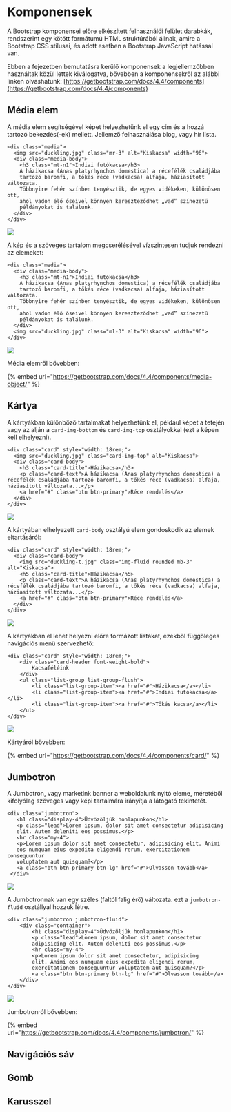 # Komponensek

A Bootstrap komponensei előre elkészített felhasználói felület darabkák, rendszerint egy kötött formátumú HTML struktúrából állnak, amire a Bootstrap CSS stílusai, és adott esetben a Bootstrap JavaScript hatással van.

Ebben a fejezetben bemutatásra kerülő komponensek a legjellemzőbben használtak közül lettek kiválogatva, bővebben a komponensekről az alábbi linken olvashatunk: [https://getbootstrap.com/docs/4.4/components](https://getbootstrap.com/docs/4.4/components)

## Média elem

A média elem segítségével képet helyezhetünk el egy cím és a hozzá tartozó bekezdés\(-ek\) mellett. Jellemző felhasználása blog, vagy hír lista.

```markup
<div class="media">
  <img src="duckling.jpg" class="mr-3" alt="Kiskacsa" width="96">
  <div class="media-body">
    <h3 class="mt-n1">Indiai futókacsa</h3>
    A házikacsa (Anas platyrhynchos domestica) a récefélék családjába
    tartozó baromfi, a tőkés réce (vadkacsa) alfaja, háziasított változata.
    Többnyire fehér színben tenyésztik, de egyes vidékeken, különösen ott,
    ahol vadon élő őseivel könnyen kereszteződhet „vad” színezetű
    példányokat is találunk.
  </div>
</div>
```

![](../.gitbook/assets/media-block.png)

A kép és a szöveges tartalom megcserélésével vízszintesen tudjuk rendezni az elemeket:

```markup
<div class="media">
  <div class="media-body">
    <h3 class="mt-n1">Indiai futókacsa</h3>
    A házikacsa (Anas platyrhynchos domestica) a récefélék családjába
    tartozó baromfi, a tőkés réce (vadkacsa) alfaja, háziasított változata.
    Többnyire fehér színben tenyésztik, de egyes vidékeken, különösen ott,
    ahol vadon élő őseivel könnyen kereszteződhet „vad” színezetű
    példányokat is találunk.
  </div>
  <img src="duckling.jpg" class="ml-3" alt="Kiskacsa" width="96">
</div>
```

![](../.gitbook/assets/media-block-reverse.png)

Média elemről bővebben:

{% embed url="https://getbootstrap.com/docs/4.4/components/media-object/" %}

## Kártya

A kártyákban különböző tartalmakat helyezhetünk el, például képet a tetején vagy az alján a `card-img-bottom` és `card-img-top` osztályokkal \(ezt a képen kell elhelyezni\).

```markup
<div class="card" style="width: 18rem;">
  <img src="duckling.jpg" class="card-img-top" alt="Kiskacsa">
  <div class="card-body">
    <h3 class="card-title">Házikacsa</h3>
    <p class="card-text">A házikacsa (Anas platyrhynchos domestica) a récefélék családjába tartozó baromfi, a tőkés réce (vadkacsa) alfaja, háziasított változata...</p>
    <a href="#" class="btn btn-primary">Réce rendelés</a>
  </div>
</div>
```

![](../.gitbook/assets/card.png)

A kártyában elhelyezett `card-body` osztályú elem gondoskodik az elemek eltartásáról: 

```markup
<div class="card" style="width: 18rem;">
  <div class="card-body">
    <img src="duckling-t.jpg" class="img-fluid rounded mb-3" alt="Kiskacsa">
    <h5 class="card-title">Házikacsa</h5>
    <p class="card-text">A házikacsa (Anas platyrhynchos domestica) a récefélék családjába tartozó baromfi, a tőkés réce (vadkacsa) alfaja, háziasított változata...</p>
    <a href="#" class="btn btn-primary">Réce rendelés</a>
  </div>
</div>
```

![](../.gitbook/assets/card-body.png)

A kártyákban el lehet helyezni előre formázott listákat, ezekből  függőleges navigációs menü szervezhető: 

```markup
<div class="card" style="width: 18rem;">
    <div class="card-header font-weight-bold">
        Kacsaféléink
    </div>
    <ul class="list-group list-group-flush">
        <li class="list-group-item"><a href="#">Házikacsa</a></li>
        <li class="list-group-item"><a href="#">Indiai futókacsa</a></li>
        <li class="list-group-item"><a href="#">Tőkés kacsa</a></li>
    </ul>
</div>
```

![](../.gitbook/assets/vertical-menu.png)

Kártyáról bővebben:

{% embed url="https://getbootstrap.com/docs/4.4/components/card/" %}

## Jumbotron

A Jumbotron, vagy marketink banner a weboldalunk nyitó eleme, méretéből kifolyólag szöveges vagy képi tartalmára irányítja a látogató tekintetét.

```markup
<div class="jumbotron">
   <h1 class="display-4">Üdvözöljük honlapunkon</h1>
   <p class="lead">Lorem ipsum, dolor sit amet consectetur adipisicing 
   elit. Autem deleniti eos possimus.</p>
   <hr class="my-4">
   <p>Lorem ipsum dolor sit amet consectetur, adipisicing elit. Animi
   eos numquam eius expedita eligendi rerum, exercitationem consequuntur
   voluptatem aut quisquam?</p>
   <a class="btn btn-primary btn-lg" href="#">Olvasson tovább</a>
 </div>
```

![](../.gitbook/assets/jumbotron.png)

A Jumbotronnak van egy széles \(faltól falig érő\) változata. ezt a `jumbotron-fluid` osztállyal hozzuk létre.

```markup
<div class="jumbotron jumbotron-fluid">
    <div class="container">
        <h1 class="display-4">Üdvözöljük honlapunkon</h1>
        <p class="lead">Lorem ipsum, dolor sit amet consectetur
        adipisicing elit. Autem deleniti eos possimus.</p>
        <hr class="my-4">
        <p>Lorem ipsum dolor sit amet consectetur, adipisicing
        elit. Animi eos numquam eius expedita eligendi rerum,
        exercitationem consequuntur voluptatem aut quisquam?</p>
        <a class="btn btn-primary btn-lg" href="#">Olvasson tovább</a>
    </div>
</div>
```

![](../.gitbook/assets/jumbotron-fluid.png)

Jumbotronról bővebben:

{% embed url="https://getbootstrap.com/docs/4.4/components/jumbotron/" %}

## Navigációs sáv

## Gomb

## Karusszel



